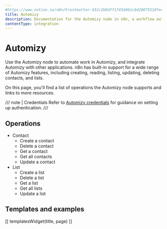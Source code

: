```yaml
---
#https://www.notion.so/n8n/Frontmatter-432c2b8dff1f43d4b1c8d20075510fe4
title: Automizy
description: Documentation for the Automizy node in n8n, a workflow automation platform. Includes details of operations and configuration, and links to examples and credentials information.
contentType: integration
---
```


# Automizy

Use the Automizy node to automate work in Automizy, and integrate Automizy with other applications. n8n has built-in support for a wide range of Automizy features, including creating, reading, listing, updating, deleting contacts, and lists.

On this page, you'll find a list of operations the Automizy node supports and links to more resources.

/// note | Credentials
Refer to [Automizy credentials](/integrations/builtin/credentials/automizy/) for guidance on setting up authentication. 
///

## Operations

* Contact
    * Create a contact
    * Delete a contact
    * Get a contact
    * Get all contacts
    * Update a contact
* List
    * Create a list
    * Delete a list
    * Get a list
    * Get all lists
    * Update a list

## Templates and examples

<!-- see https://www.notion.so/n8n/Pull-in-templates-for-the-integrations-pages-37c716837b804d30a33b47475f6e3780 -->
[[ templatesWidget(title, page) ]]
